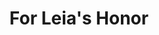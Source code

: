 ---
mission_id: leia
editorsChoice:
title: "For Leia's Honor"
authors: 
    - "Gary Console"
date:
filename: "leia.zip"
description: "A disk containing compromising pictures of Princess Leia has been stolen by the Imperials. Your mission is to retrieve that disk before it reaches the Empire's main disk pirating facility."
heroImage: 
levelReplaced:	SECBASE
difficulty: no
bm:	no
fme: no
wax: no
three_do: yes
voc: no
gmd: no
vue: no
lfd: no
base: "New level from scratch" 
editors: "DFUSE"

---